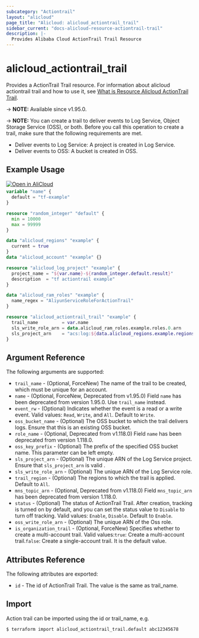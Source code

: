 ```yaml
---
subcategory: "Actiontrail"
layout: "alicloud"
page_title: "Alicloud: alicloud_actiontrail_trail"
sidebar_current: "docs-alicloud-resource-actiontrail-trail"
description: |-
  Provides Alibaba Cloud ActionTrail Trail Resource
---
```


# alicloud_actiontrail_trail

Provides a ActionTrail Trail resource. For information about alicloud actiontrail trail and how to use it, see [What is Resource Alicloud ActionTrail Trail](https://www.alibabacloud.com/help/en/actiontrail/latest/api-actiontrail-2020-07-06-createtrail).

-> **NOTE:** Available since v1.95.0.

-> **NOTE:** You can create a trail to deliver events to Log Service, Object Storage Service (OSS), or both. Before you call this operation to create a trail, make sure that the following requirements are met.
- Deliver events to Log Service: A project is created in Log Service.
- Deliver events to OSS: A bucket is created in OSS.

## Example Usage

<div style="display: block;margin-bottom: 40px;"><div class="oics-button" style="float: right;position: absolute;margin-bottom: 10px;">
  <a href="https://api.aliyun.com/api-tools/terraform?resource=alicloud_actiontrail_trail&exampleId=6d6e445a-106e-5b0b-8a89-bfec004f510cdfd5729b&activeTab=example&spm=docs.r.actiontrail_trail.0.6d6e445a10&intl_lang=EN_US" target="_blank">
    <img alt="Open in AliCloud" src="https://img.alicdn.com/imgextra/i1/O1CN01hjjqXv1uYUlY56FyX_!!6000000006049-55-tps-254-36.svg" style="max-height: 44px; max-width: 100%;">
  </a>
</div></div>

```terraform
variable "name" {
  default = "tf-example"
}

resource "random_integer" "default" {
  min = 10000
  max = 99999
}

data "alicloud_regions" "example" {
  current = true
}
data "alicloud_account" "example" {}

resource "alicloud_log_project" "example" {
  project_name = "${var.name}-${random_integer.default.result}"
  description  = "tf actiontrail example"
}

data "alicloud_ram_roles" "example" {
  name_regex = "AliyunServiceRoleForActionTrail"
}

resource "alicloud_actiontrail_trail" "example" {
  trail_name         = var.name
  sls_write_role_arn = data.alicloud_ram_roles.example.roles.0.arn
  sls_project_arn    = "acs:log:${data.alicloud_regions.example.regions.0.id}:${data.alicloud_account.example.id}:project/${alicloud_log_project.example.project_name}"
}
```

## Argument Reference

The following arguments are supported:

* `trail_name` - (Optional, ForceNew) The name of the trail to be created, which must be unique for an account.
* `name` - (Optional, ForceNew, Deprecated from v1.95.0) Field `name` has been deprecated from version 1.95.0. Use `trail_name` instead. 
* `event_rw` - (Optional) Indicates whether the event is a read or a write event. Valid values: `Read`, `Write`, and `All`. Default to `Write`.
* `oss_bucket_name` - (Optional) The OSS bucket to which the trail delivers logs. Ensure that this is an existing OSS bucket.
* `role_name` - (Optional, Deprecated from v1.118.0) Field `name` has been deprecated from version 1.118.0.
* `oss_key_prefix` - (Optional) The prefix of the specified OSS bucket name. This parameter can be left empty.
* `sls_project_arn` - (Optional) The unique ARN of the Log Service project. Ensure that `sls_project_arn` is valid .
* `sls_write_role_arn` - (Optional) The unique ARN of the Log Service role.
* `trail_region` - (Optional) The regions to which the trail is applied. Default to `All`.
* `mns_topic_arn` - (Optional, Deprecated from v1.118.0) Field `mns_topic_arn` has been deprecated from version 1.118.0.
* `status` - (Optional) The status of ActionTrail Trail. After creation, tracking is turned on by default, and you can set the status value to `Disable` to turn off tracking. Valid values: `Enable`, `Disable`. Default to `Enable`.
* `oss_write_role_arn` - (Optional) The unique ARN of the Oss role.
* `is_organization_trail` - (Optional, ForceNew) Specifies whether to create a multi-account trail. Valid values:`true`: Create a multi-account trail.`false`: Create a single-account trail. It is the default value.


## Attributes Reference

The following attributes are exported:

* `id` - The id of ActionTrail Trail. The value is the same as trail_name.

## Import

Action trail can be imported using the id or trail_name, e.g.

```shell
$ terraform import alicloud_actiontrail_trail.default abc12345678
```
